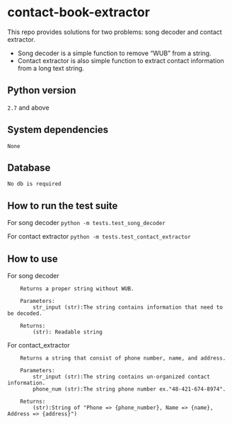 # contact-book-extractor

This repo provides solutions for two problems: song decoder and contact extractor.
- Song decoder is a simple function to remove “WUB” from a string.
- Contact extractor is also simple function to extract contact information from a long text string.

## Python version
`2.7` and above

## System dependencies
`None`

## Database 
`No db is required`

## How to run the test suite
For song decoder
`python -m tests.test_song_decoder`

For contact extractor
`python -m tests.test_contact_extractor`

## How to use
For song decoder
```
    Returns a proper string without WUB.

    Parameters:
        str_input (str):The string contains information that need to be decoded.

    Returns:
        (str): Readable string 
```

For contact_extractor
```
    Returns a string that consist of phone number, name, and address.

    Parameters:
        str_input (str):The string contains un-organized contact information.
        phone_num (str):The string phone number ex."48-421-674-8974".

    Returns:
        (str):String of "Phone => {phone_number}, Name => {name}, Address => {address}")  
```
